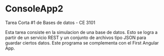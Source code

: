# ConsoleApp2
Tarea Corta #1 de Bases de datos - CE 3101

Esta tarea consiste en la simulacion de una base de datos. Esto se logra a partir de un servicio REST y un conjunto de archivos
tipo JSON para guardar ciertos datos. Este programa se complementa con el First Angular App.
